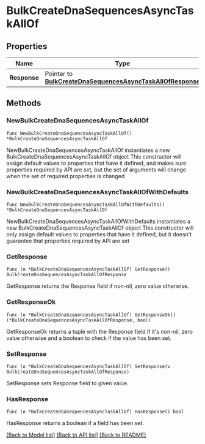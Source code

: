 # BulkCreateDnaSequencesAsyncTaskAllOf

## Properties

Name | Type | Description | Notes
------------ | ------------- | ------------- | -------------
**Response** | Pointer to [**BulkCreateDnaSequencesAsyncTaskAllOfResponse**](BulkCreateDnaSequencesAsyncTaskAllOfResponse.md) |  | [optional] 

## Methods

### NewBulkCreateDnaSequencesAsyncTaskAllOf

`func NewBulkCreateDnaSequencesAsyncTaskAllOf() *BulkCreateDnaSequencesAsyncTaskAllOf`

NewBulkCreateDnaSequencesAsyncTaskAllOf instantiates a new BulkCreateDnaSequencesAsyncTaskAllOf object
This constructor will assign default values to properties that have it defined,
and makes sure properties required by API are set, but the set of arguments
will change when the set of required properties is changed

### NewBulkCreateDnaSequencesAsyncTaskAllOfWithDefaults

`func NewBulkCreateDnaSequencesAsyncTaskAllOfWithDefaults() *BulkCreateDnaSequencesAsyncTaskAllOf`

NewBulkCreateDnaSequencesAsyncTaskAllOfWithDefaults instantiates a new BulkCreateDnaSequencesAsyncTaskAllOf object
This constructor will only assign default values to properties that have it defined,
but it doesn't guarantee that properties required by API are set

### GetResponse

`func (o *BulkCreateDnaSequencesAsyncTaskAllOf) GetResponse() BulkCreateDnaSequencesAsyncTaskAllOfResponse`

GetResponse returns the Response field if non-nil, zero value otherwise.

### GetResponseOk

`func (o *BulkCreateDnaSequencesAsyncTaskAllOf) GetResponseOk() (*BulkCreateDnaSequencesAsyncTaskAllOfResponse, bool)`

GetResponseOk returns a tuple with the Response field if it's non-nil, zero value otherwise
and a boolean to check if the value has been set.

### SetResponse

`func (o *BulkCreateDnaSequencesAsyncTaskAllOf) SetResponse(v BulkCreateDnaSequencesAsyncTaskAllOfResponse)`

SetResponse sets Response field to given value.

### HasResponse

`func (o *BulkCreateDnaSequencesAsyncTaskAllOf) HasResponse() bool`

HasResponse returns a boolean if a field has been set.


[[Back to Model list]](../README.md#documentation-for-models) [[Back to API list]](../README.md#documentation-for-api-endpoints) [[Back to README]](../README.md)


